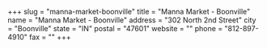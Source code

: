 +++
slug = "manna-market-boonville"
title = "Manna Market - Boonville"
name = "Manna Market - Boonville"
address = "302 North 2nd Street"
city = "Boonville"
state = "IN"
postal = "47601"
website = ""
phone = "812-897-4910"
fax = ""
+++

